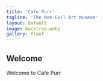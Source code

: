 ```yaml
---
title: 'Cafe Purr'
tagline: 'The Non-Evil Art Museum'
layout: default
image: backtree.webp
gallery: floof
---
```


## Welcome

Welcome to Cafe Purr
